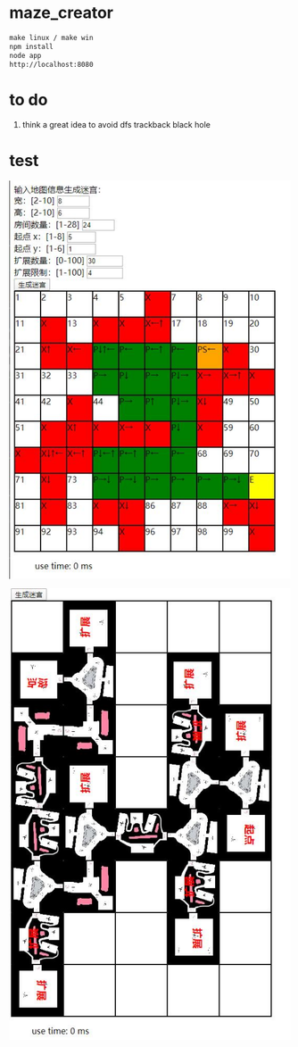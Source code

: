 # maze_creator

    make linux / make win
    npm install
    node app
    http://localhost:8080

# to do

1. think a great idea to avoid dfs trackback black hole

# test

![](https://github.com/rangercyh/maze_creator/blob/master/screenshots/1.jpg)

![](https://github.com/rangercyh/maze_creator/blob/master/screenshots/2.jpg)
